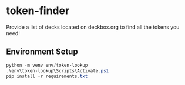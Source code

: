 # token-finder

Provide a list of decks located on deckbox.org to find all the tokens you need!

## Environment Setup

```powershell
python -m venv env/token-lookup
.\env\token-lookup\Scripts\Activate.ps1
pip install -r requirements.txt
```
